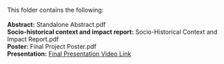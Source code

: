 This folder contains the following:
<br>
<br>
**Abstract:** Standalone Abstract.pdf
<br>
**Socio-historical context and impact report:** Socio-Historical Context and Impact Report.pdf
<br>
**Poster:** Final Project Poster.pdf
<br>
**Presentation:** [Final Presentation Video Link](https://drive.google.com/file/d/1Rcsi-KBXbbvv-wQTkMnBPH4brO7ClhAQ/view?usp=sharing)
